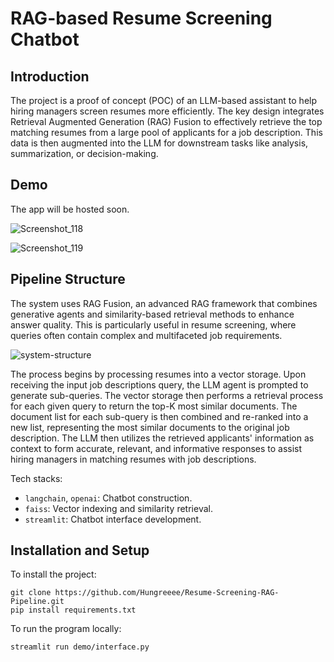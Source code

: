 # RAG-based Resume Screening Chatbot   

## Introduction

The project is a proof of concept (POC) of an LLM-based assistant to help hiring managers screen resumes more efficiently. The key design integrates Retrieval Augmented Generation (RAG) Fusion to effectively retrieve the top matching resumes from a large pool of applicants for a job description. This data is then augmented into the LLM for downstream tasks like analysis, summarization, or decision-making. 

## Demo

The app will be hosted soon.

![Screenshot_118](https://github.com/Hungreeee/Resume-Screening-RAG-Pipeline/assets/46376260/11c78009-af1e-4cab-9617-2a16e618e7d3)

![Screenshot_119](https://github.com/Hungreeee/Resume-Screening-RAG-Pipeline/assets/46376260/991aee26-af7c-440f-b050-f5789aff3d84)

## Pipeline Structure

The system uses RAG Fusion, an advanced RAG framework that combines generative agents and similarity-based retrieval methods to enhance answer quality. This is particularly useful in resume screening, where queries often contain complex and multifaceted job requirements.

![system-structure](https://github.com/Hungreeee/Resume-Screening-LLM-RAG/assets/46376260/b108cbda-81fa-495c-b2a6-c3a279310bf6)

The process begins by processing resumes into a vector storage. Upon receiving the input job descriptions query, the LLM agent is prompted to generate sub-queries. The vector storage then performs a retrieval process for each given query to return the top-K most similar documents. The document list for each sub-query is then combined and re-ranked into a new list, representing the most similar documents to the original job description. The LLM then utilizes the retrieved applicants' information as context to form accurate, relevant, and informative responses to assist hiring managers in matching resumes with job descriptions.

Tech stacks: 
- `langchain`, `openai`: Chatbot construction.
- `faiss`: Vector indexing and similarity retrieval.
- `streamlit`: Chatbot interface development.

## Installation and Setup

To install the project:
```
git clone https://github.com/Hungreeee/Resume-Screening-RAG-Pipeline.git
pip install requirements.txt
```

To run the program locally:
```
streamlit run demo/interface.py
```

